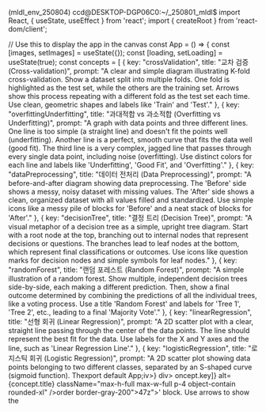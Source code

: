 
(mldl_env_250804) ccd@DESKTOP-DGP06C0:~/_250801_mldl$ import React, { useState, useEffect } from 'react';
import { createRoot } from 'react-dom/client';

// Use this to display the app in the canvas
const App = () => {
    const [images, setImages] = useState({});
    const [loading, setLoading] = useState(true);
    const concepts = [
        { key: "crossValidation", title: "교차 검증 (Cross-validation)", prompt: "A clear and simple diagram illustrating K-fold cross-validation. Show a dataset split into multiple folds. One fold is highlighted as the test set, while the others are the training set. Arrows show this process repeating with a different fold as the test set each time. Use clean, geometric shapes and labels like 'Train' and 'Test'." },
        { key: "overfittingUnderfitting", title: "과대적합 vs 과소적합 (Overfitting vs Underfitting)", prompt: "A graph with data points and three different lines. One line is too simple (a straight line) and doesn't fit the points well (underfitting). Another line is a perfect, smooth curve that fits the data well (good fit). The third line is a very complex, jagged line that passes through every single data point, including noise (overfitting). Use distinct colors for each line and labels like 'Underfitting', 'Good Fit', and 'Overfitting'." },
        { key: "dataPreprocessing", title: "데이터 전처리 (Data Preprocessing)", prompt: "A before-and-after diagram showing data preprocessing. The 'Before' side shows a messy, noisy dataset with missing values. The 'After' side shows a clean, organized dataset with all values filled and standardized. Use simple icons like a messy pile of blocks for 'Before' and a neat stack of blocks for 'After'." },
        { key: "decisionTree", title: "결정 트리 (Decision Tree)", prompt: "A visual metaphor of a decision tree as a simple, upright tree diagram. Start with a root node at the top, branching out to internal nodes that represent decisions or questions. The branches lead to leaf nodes at the bottom, which represent final classifications or outcomes. Use icons like question marks for decision nodes and simple symbols for leaf nodes." },
        { key: "randomForest", title: "랜덤 포레스트 (Random Forest)", prompt: "A simple illustration of a random forest. Show multiple, independent decision trees side-by-side, each making a different prediction. Then, show a final outcome determined by combining the predictions of all the individual trees, like a voting process. Use a title 'Random Forest' and labels for 'Tree 1', 'Tree 2', etc., leading to a final 'Majority Vote'." },
        { key: "linearRegression", title: "선형 회귀 (Linear Regression)", prompt: "A 2D scatter plot with a clear, straight line passing through the center of the data points. The line should represent the best fit for the data. Use labels for the X and Y axes and the line, such as 'Linear Regression Line'." },
        { key: "logisticRegression", title: "로지스틱 회귀 (Logistic Regression)", prompt: "A 2D scatter plot showing data points belonging to two different classes, separated by an S-shaped curve (sigmoid function). Thexport default App;iv>} </div>div>  <LoadingSpinner />oncept.key]} alt={concept.title} className="max-h-full max-w-full p-4 object-contain rounded-xl" />order border-gray-200">47z"></path>' block. Use arrows to show the